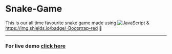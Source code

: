 # Snake-Game
This is our all time favourite snake game made using ![JavaScript](https://img.shields.io/badge/-JavaScript-black?style=flat-square&logo=javascript) & https://img.shields.io/badge/-Bootstrap-red 🐍

<hr>

### For live demo **[click here](https://ishangoyal13.github.io/Snake-Game/)**
